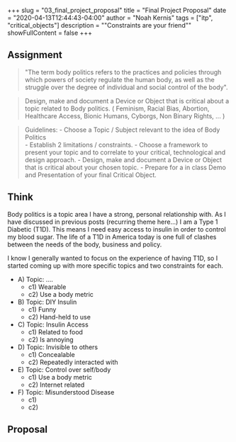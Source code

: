 +++
slug = "03_final_project_proposal"
title = "Final Project Proposal"
date = "2020-04-13T12:44:43-04:00"
author = "Noah Kernis"
tags = ["itp", "critical_objects"]
description = "\"Constraints are your friend\""
showFullContent = false
+++

## Assignment

> "The term body politics refers to the practices and policies through which powers of society regulate the human body, as well as the struggle over the degree of individual and social control of the body".

> Design, make and document a Device or Object that is critical about a topic related to Body politics. ( Feminism, Racial Bias, Abortion, Healthcare Access, Bionic Humans, Cyborgs, Non Binary Rights, ... )

> Guidelines:
	- Choose a Topic / Subject relevant to the idea of Body Politics  
	- Establish 2 limitations / constraints.
	- Choose a framework to present your topic and to correlate to your critical, technological and design approach.
	- Design, make and document a Device or Object that is critical about your chosen topic.
	- Prepare for a in class Demo and Presentation of your final Critical Object.

## Think

Body politics is a topic area I have a strong, personal relationship with. As I have discussed in previous posts (recurring theme here...) I am a Type 1 Diabetic (T1D). This means I need easy access to insulin in order to control my blood sugar. The life of a T1D in America today is one full of clashes between the needs of the body, business and policy. 

I know I generally wanted to focus on the experience of having T1D, so I started coming up with more specific topics and two constraints for each.

<!-- TODO: PHOTO OF NOTEBOOK -->
<!-- {{< figure src="img/..." alt="..." caption="[ ... ]" >}} -->

* A) Topic: ....
	- c1) Wearable
	- c2) Use a body metric
* B) Topic: DIY Insulin
	- c1) Funny 
	- c2) Hand-held to use
* C) Topic: Insulin Access
	- c1) Related to food
	- c2) Is annoying 
* D) Topic: Invisible to others
	- c1) Concealable
	- c2) Repeatedly interacted with 
* E) Topic: Control over self/body
	- c1) Use a body metric
	- c2) Internet related
* F) Topic: Misunderstood Disease
	- c1) 
	- c2) 

## Proposal

